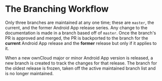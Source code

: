 # The Branching Workflow

Only three branches are maintained at any one time; these are `master`, the current, and the former Android App release series. Any change to the documentation is made in a branch based off of `master`. Once the branch's PR is approved and merged, the PR is backported to the branch for the **current** Android App release and the **former** release but only if it applies to it.

When a new ownCloud major or minor Android App version is released, a new branch is created to track the changes for that release. The branch for the oldest release is frozen, taken off the active maintained branch list and is no longer maintained.
